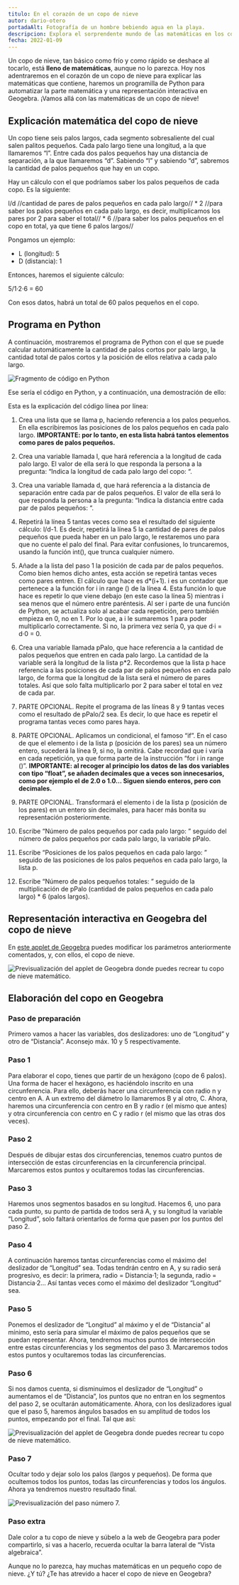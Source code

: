 ```yaml
---
titulo: En el corazón de un copo de nieve
autor: dario-otero
portadaAlt: Fotografía de un hombre bebiendo agua en la playa.
descripcion: Explora el sorprendente mundo de las matemáticas en los copos de nieve en este artículo.
fecha: 2022-01-09
---
```


Un copo de nieve, tan básico como frío y como rápido se deshace al tocarlo, está **lleno de matemáticas**, aunque no lo parezca. Hoy nos adentraremos en el corazón de un copo de nieve para explicar las matemáticas que contiene, haremos un programilla de Python para automatizar la parte matemática y una representación interactiva en Geogebra. ¡Vamos allá con las matemáticas de un copo de nieve!

## Explicación matemática del copo de nieve

Un copo tiene seis palos largos, cada segmento sobresaliente del cual salen palitos pequeños. Cada palo largo tiene una longitud, a la que llamaremos “l”. Entre cada dos palos pequeños hay una distancia de separación, a la que llamaremos “d”. Sabiendo “l” y sabiendo “d”, sabremos la cantidad de palos pequeños que hay en un copo.

Hay un cálculo con el que podríamos saber los palos pequeños de cada copo. Es la siguiente:

l/d //cantidad de pares de palos pequeños en cada palo largo// * 2 //para saber los palos pequeños en cada palo largo, es decir, multiplicamos los pares por 2 para saber el total// * 6 //para saber los palos pequeños en el copo en total, ya que tiene 6 palos largos//

Pongamos un ejemplo:

- L (longitud): 5
- D (distancia): 1

Entonces, haremos el siguiente cálculo:

5/1·2·6 = 60

Con esos datos, habrá un total de 60 palos pequeños en el copo.

## Programa en Python

A continuación, mostraremos el programa de Python con el que se puede calcular automáticamente la cantidad de palos cortos por palo largo, la cantidad total de palos cortos y la posición de ellos relativa a cada palo largo.

![Fragmento de código en Python](/images/contenido/en-el-corazon-de-un-copo-de-nieve/fragmento.webp)

Ese sería el código en Python, y a continuación, una demostración de ello:

Esta es la explicación del código línea por línea:

1. Crea una lista que se llama p, haciendo referencia a los palos pequeños. En ella escribiremos las posiciones de los palos pequeños en cada palo largo. **IMPORTANTE: por lo tanto, en esta lista habrá tantos elementos como pares de palos pequeños.**

2. Crea una variable llamada l, que hará referencia a la longitud de cada palo largo. El valor de ella será lo que responda la persona a la pregunta: “Indica la longitud de cada palo largo del copo: “.

3. Crea una variable llamada d, que hará referencia a la distancia de separación entre cada par de palos pequeños. El valor de ella será lo que responda la persona a la pregunta: “Indica la distancia entre cada par de palos pequeños: “.

4. Repetirá la línea 5 tantas veces como sea el resultado del siguiente cálculo: l/d-1. Es decir, repetirá la línea 5 la cantidad de pares de palos pequeños que pueda haber en un palo largo, le restaremos uno para que no cuente el palo del final. Para evitar confusiones, lo truncaremos, usando la función int(), que trunca cualquier número.

5. Añade a la lista del paso 1 la posición de cada par de palos pequeños. Como bien hemos dicho antes, esta acción se repetirá tantas veces como pares entren. El cálculo que hace es d*(i+1). i es un contador que pertenece a la función for i in range () de la línea 4. Esta función lo que hace es repetir lo que viene debajo (en este caso la línea 5) mientras i sea menos que el número entre paréntesis. Al ser i parte de una función de Python, se actualiza solo al acabar cada repetición, pero también empieza en 0, no en 1. Por lo que, a i le sumaremos 1 para poder multiplicarlo correctamente. Si no, la primera vez sería 0, ya que d·i = d·0 = 0.

6. Crea una variable llamada pPalo, que hace referencia a la cantidad de palos pequeños que entren en cada palo largo. La cantidad de la variable será la longitud de la lista p*2. Recordemos que la lista p hace referencia a las posiciones de cada par de palos pequeños en cada palo largo, de forma que la longitud de la lista será el número de pares totales. Así que solo falta multiplicarlo por 2 para saber el total en vez de cada par.

7. PARTE OPCIONAL. Repite el programa de las líneas 8 y 9 tantas veces como el resultado de pPalo/2 sea. Es decir, lo que hace es repetir el programa tantas veces como pares haya.

8. PARTE OPCIONAL. Aplicamos un condicional, el famoso “if”. En el caso de que el elemento i de la lista p (posición de los pares) sea un número entero, sucederá la línea 9, si no, la omitirá. Cabe recordad que i varía en cada repetición, ya que forma parte de la instrucción “for i in range ()”. **IMPORTANTE: al recoger al principio los datos de las dos variables con tipo “float”, se añaden decimales que a veces son innecesarios, como por ejemplo el de 2.0 o 1.0… Siguen siendo enteros, pero con decimales.**

9. PARTE OPCIONAL. Transformará el elemento i de la lista p (posición de los pares) en un entero sin decimales, para hacer más bonita su representación posteriormente.

10. Escribe “Número de palos pequeños por cada palo largo: ” seguido del número de palos pequeños por cada palo largo, la variable pPalo.

11. Escribe “Posiciones de los palos pequeños en cada palo largo: ” seguido de las posiciones de los palos pequeños en cada palo largo, la lista p.

12. Escribe “Número de palos pequeños totales: ” seguido de la multiplicación de pPalo (cantidad de palos pequeños en cada palo largo) * 6 (palos largos).

## Representación interactiva en Geogebra del copo de nieve

En [este applet de Geogebra](https://www.geogebra.org/m/keemj7ka) puedes modificar los parámetros anteriormente comentados, y, con ellos, el copo de nieve.

![Previsualización del applet de Geogebra donde puedes recrear tu copo de nieve matemático.](/images/contenido/en-el-corazon-de-un-copo-de-nieve/previsualizacion-del-copo-de-nieve-en-geogebra.webp)

## Elaboración del copo en Geogebra

### Paso de preparación

Primero vamos a hacer las variables, dos deslizadores: uno de “Longitud” y otro de “Distancia”. Aconsejo máx. 10 y 5 respectivamente.

### Paso 1

Para elaborar el copo, tienes que partir de un hexágono (copo de 6 palos). Una forma de hacer el hexágono, es haciéndolo inscrito en una circunferencia.  Para ello, deberás hacer una circunferencia con radio n y centro en A. A un extremo del diámetro lo llamaremos B y al otro, C. Ahora, haremos una circunferencia con centro en B y radio r (el mismo que antes) y otra circunferencia con centro en C y radio r (el mismo que las otras dos veces).

### Paso 2

Después de dibujar estas dos circunferencias, tenemos cuatro puntos de intersección de estas circunferencias en la circunferencia principal. Marcaremos estos puntos y ocultaremos todas las circunferencias.

### Paso 3

Haremos unos segmentos basados en su longitud. Hacemos 6, uno para cada punto, su punto de partida de todos será A, y su longitud la variable “Longitud”, solo faltará orientarlos de forma que pasen por los puntos del paso 2.

### Paso 4

A continuación haremos tantas circunferencias como el máximo del deslizador de “Longitud” sea. Todas tendrán centro en A, y su radio será progresivo, es decir: la primera, radio = Distancia·1; la segunda, radio = Distancia·2… Así tantas veces como el máximo del deslizador “Longitud” sea.

### Paso 5

Ponemos el deslizador de “Longitud” al máximo y el de “Distancia” al mínimo, esto sería para simular el máximo de palos pequeños que se puedan representar. Ahora, tendremos muchos puntos de intersección entre estas circunferencias y los segmentos del paso 3. Marcaremos todos estos puntos y ocultaremos todas las circunferencias.

### Paso 6

Si nos damos cuenta, si disminuimos el deslizador de “Longitud” o aumentamos el de “Distancia”, los puntos que no entran en los segmentos del paso 2, se ocultarán automáticamente. Ahora, con los deslizadores igual que el paso 5, haremos ángulos basados en su amplitud de todos los puntos, empezando por el final. Tal que así:

![Previsualización del applet de Geogebra donde puedes recrear tu copo de nieve matemático.](/images/contenido/en-el-corazon-de-un-copo-de-nieve/palos-en-45-grados.webp)

### Paso 7

Ocultar todo y dejar solo los palos (largos y pequeños). De forma que ocultemos todos los puntos, todas las circunferencias y todos los ángulos. Ahora ya tendremos nuestro resultado final.

![Previsualización del paso número 7.](/images/contenido/en-el-corazon-de-un-copo-de-nieve/previsualizacion-del-copo-de-nieve-en-geogebra.webp)

### Paso extra

Dale color a tu copo de nieve y súbelo a la web de Geogebra para poder compartirlo, si vas a hacerlo, recuerda ocultar la barra lateral de “Vista algebraica”.

Aunque no lo parezca, hay muchas matemáticas en un pequeño copo de nieve. ¿Y tú? ¿Te has atrevido a hacer el copo de nieve en Geogebra?